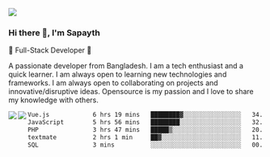 <!-- **sapayth/sapayth** is a ✨ _special_ ✨ repository because its `README.md` (this file) appears on your GitHub profile.

Here are some ideas to get you started:

- 🔭 I’m currently working on ...
- 🌱 I’m currently learning ...
- 👯 I’m looking to collaborate on ...
- 🤔 I’m looking for help with ...
- 💬 Ask me about ...
- 📫 How to reach me: ...
- 😄 Pronouns: ...
- ⚡ Fun fact: ...
-->
![](https://user-images.githubusercontent.com/74038190/226190894-18e959ba-d458-4a94-ac44-790190f2a947.gif)
### Hi there 👋, I'm Sapayth

🚀 Full-Stack Developer 🚀

A passionate developer from Bangladesh. I am a tech enthusiast and a quick learner. I am always open to learning new technologies and frameworks. I am always open to collaborating on projects and innovative/disruptive ideas. Opensource is my passion and I love to share my knowledge with others.

<div>
<a href="https://github.com/sapayth/github-readme-stats">
  <img align="left" src="https://github-readme-stats.vercel.app/api?username=sapayth&show_icons=true&count_private=true" />
</a>
<a href="https://github.com/sapayth/github-readme-stats">
  <img align="left" src="https://github-readme-stats.vercel.app/api/top-langs/?username=sapayth" />
</a>
</div>
<!--START_SECTION:waka-->

```txt
Vue.js            6 hrs 19 mins   ████████▓░░░░░░░░░░░░░░░░   34.78 %
JavaScript        5 hrs 56 mins   ████████░░░░░░░░░░░░░░░░░   32.64 %
PHP               3 hrs 47 mins   █████▒░░░░░░░░░░░░░░░░░░░   20.82 %
textmate          2 hrs 1 min     ██▓░░░░░░░░░░░░░░░░░░░░░░   11.11 %
SQL               3 mins          ░░░░░░░░░░░░░░░░░░░░░░░░░   00.34 %
```

<!--END_SECTION:waka-->

